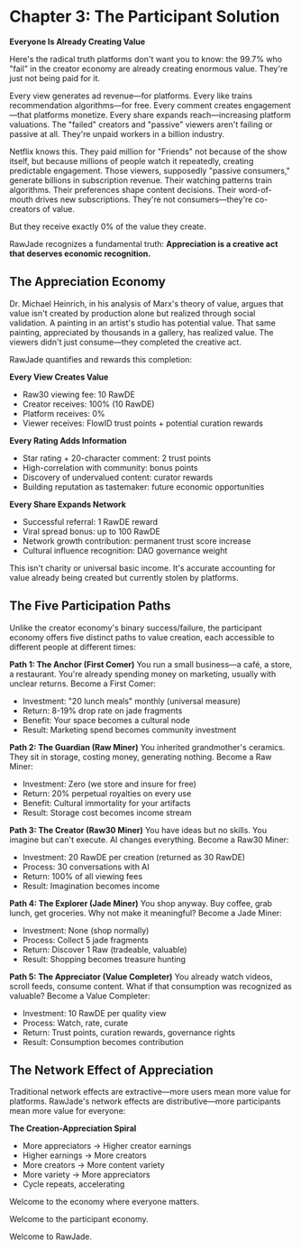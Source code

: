 ﻿# Chapter 3: The Participant Solution

**Everyone Is Already Creating Value**

Here's the radical truth platforms don't want you to know: the 99.7% who "fail" in the creator economy are already creating enormous value. They're just not being paid for it.

Every view generates ad revenue—for platforms. Every like trains recommendation algorithms—for free. Every comment creates engagement—that platforms monetize. Every share expands reach—increasing platform valuations. The "failed" creators and "passive" viewers aren't failing or passive at all. They're unpaid workers in a  billion industry.

Netflix knows this. They paid  million for "Friends" not because of the show itself, but because millions of people watch it repeatedly, creating predictable engagement. Those viewers, supposedly "passive consumers," generate billions in subscription revenue. Their watching patterns train algorithms. Their preferences shape content decisions. Their word-of-mouth drives new subscriptions. They're not consumers—they're co-creators of value.

But they receive exactly 0% of the value they create.

RawJade recognizes a fundamental truth: **Appreciation is a creative act that deserves economic recognition.**

## The Appreciation Economy

Dr. Michael Heinrich, in his analysis of Marx's theory of value, argues that value isn't created by production alone but realized through social validation. A painting in an artist's studio has potential value. That same painting, appreciated by thousands in a gallery, has realized value. The viewers didn't just consume—they completed the creative act.

RawJade quantifies and rewards this completion:

**Every View Creates Value**
- Raw30 viewing fee: 10 RawDE
- Creator receives: 100% (10 RawDE)
- Platform receives: 0%
- Viewer receives: FlowID trust points + potential curation rewards

**Every Rating Adds Information**
- Star rating + 20-character comment: 2 trust points
- High-correlation with community: bonus points
- Discovery of undervalued content: curator rewards
- Building reputation as tastemaker: future economic opportunities

**Every Share Expands Network**
- Successful referral: 1 RawDE reward
- Viral spread bonus: up to 100 RawDE
- Network growth contribution: permanent trust score increase
- Cultural influence recognition: DAO governance weight

This isn't charity or universal basic income. It's accurate accounting for value already being created but currently stolen by platforms.

## The Five Participation Paths

Unlike the creator economy's binary success/failure, the participant economy offers five distinct paths to value creation, each accessible to different people at different times:

**Path 1: The Anchor (First Comer)** You run a small business—a café, a store, a restaurant. You're already spending money on marketing, usually with unclear returns. Become a First Comer:
- Investment: "20 lunch meals" monthly (universal measure)
- Return: 8-19% drop rate on jade fragments
- Benefit: Your space becomes a cultural node
- Result: Marketing spend becomes community investment

**Path 2: The Guardian (Raw Miner)** You inherited grandmother's ceramics. They sit in storage, costing money, generating nothing. Become a Raw Miner:
- Investment: Zero (we store and insure for free)
- Return: 20% perpetual royalties on every use
- Benefit: Cultural immortality for your artifacts
- Result: Storage cost becomes income stream

**Path 3: The Creator (Raw30 Miner)** You have ideas but no skills. You imagine but can't execute. AI changes everything. Become a Raw30 Miner:
- Investment: 20 RawDE per creation (returned as 30 RawDE)
- Process: 30 conversations with AI
- Return: 100% of all viewing fees
- Result: Imagination becomes income

**Path 4: The Explorer (Jade Miner)** You shop anyway. Buy coffee, grab lunch, get groceries. Why not make it meaningful? Become a Jade Miner:
- Investment: None (shop normally)
- Process: Collect 5 jade fragments
- Return: Discover 1 Raw (tradeable, valuable)
- Result: Shopping becomes treasure hunting

**Path 5: The Appreciator (Value Completer)** You already watch videos, scroll feeds, consume content. What if that consumption was recognized as valuable? Become a Value Completer:
- Investment: 10 RawDE per quality view
- Process: Watch, rate, curate
- Return: Trust points, curation rewards, governance rights
- Result: Consumption becomes contribution

## The Network Effect of Appreciation

Traditional network effects are extractive—more users mean more value for platforms. RawJade's network effects are distributive—more participants mean more value for everyone:

**The Creation-Appreciation Spiral**
- More appreciators → Higher creator earnings
- Higher earnings → More creators
- More creators → More content variety
- More variety → More appreciators
- Cycle repeats, accelerating

Welcome to the economy where everyone matters.

Welcome to the participant economy.

Welcome to RawJade.
